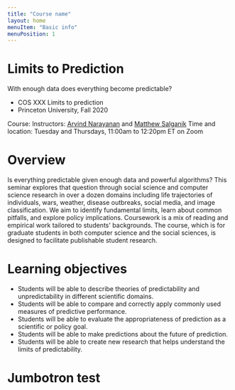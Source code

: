 ```yaml
---
title: "Course name"
layout: home
menuItem: "Basic info"
menuPosition: 1
---
```


<div class="jumbotron">
  <h1 class="display-4">Limits to Prediction</h1>
  <p class="lead">With enough data does everything become predictable?</p>
  <ul>
    <li>COS XXX Limits to prediction</li>
    <li>Princeton University, Fall 2020</li>
  </ul>
</div>


Course:
Instructors: [Arvind Narayanan](https://www.cs.princeton.edu/~arvindn/) and [Matthew Salganik](https://www.princeton.edu/~mjs3/)
Time and location: Tuesday and Thursdays, 11:00am to 12:20pm ET on Zoom

# Overview

Is everything predictable given enough data and powerful algorithms? This seminar explores that question through social science and computer science research in over a dozen domains including life trajectories of individuals, wars, weather, disease outbreaks, social media, and image classification. We aim to identify fundamental limits, learn about common pitfalls, and explore policy implications. Coursework is a mix of reading and empirical work tailored to students' backgrounds. The course, which is for graduate students in both computer science and the social sciences, is designed to facilitate publishable student research.

# Learning objectives

- Students will be able to describe theories of predictability and unpredictability in different scientific domains.
- Students will be able to compare and correctly apply commonly used measures of predictive performance.
- Students will be able to evaluate the appropriateness of prediction as a scientific or policy goal.
- Students will be able to make predictions about the future of prediction.
- Students will be able to create new research that helps understand the limits of predictability.

# Jumbotron test
